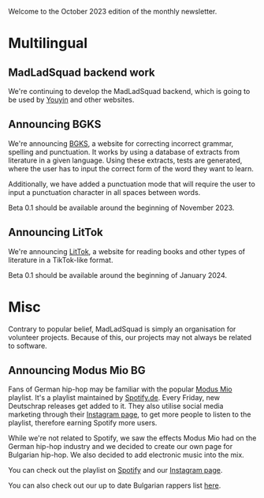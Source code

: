 Welcome to the October 2023 edition of the monthly newsletter.

# Multilingual
## MadLadSquad backend work
We're continuing to develop the MadLadSquad backend, which is going to be used by [Youyin](https://youyin.madladsquad.com) and other websites.

## Announcing BGKS
We're announcing [BGKS](https://bgks.madladsquad.com), a website for correcting incorrect grammar, spelling and punctuation. It works by using
a database of extracts from literature in a given language. Using these extracts, tests are generated, where the user has to input the
correct form of the word they want to learn.

Additionally, we have added a punctuation mode that will require the user to input a punctuation character in all spaces between words.

Beta 0.1 should be available around the beginning of November 2023.

## Announcing LitTok
We're announcing [LitTok](https://littok.madladsquad.com), a website for reading books and other types of literature in a TikTok-like format.

Beta 0.1 should be available around the beginning of January 2024.

# Misc
Contrary to popular belief, MadLadSquad is simply an organisation for volunteer projects. Because of this, our projects may not always be
related to software.

## Announcing Modus Mio BG
Fans of German hip-hop may be familiar with the popular [Modus Mio](https://www.instagram.com/modusmio/) playlist. It's a playlist 
maintained by [Spotify.de](https://spotify.de). Every Friday, new Deutschrap releases get added to it. They also utilise social media
marketing through their [Instagram page](https://www.instagram.com/modusmio/), to get more people to listen to the playlist, therefore
earning Spotify more users.

While we're not related to Spotify, we saw the effects Modus Mio had on the German hip-hop industry and we decided to create our own
page for Bulgarian hip-hop. We also decided to add electronic music into the mix.

You can check out the playlist on [Spotify](https://open.spotify.com/playlist/5GZFyyJHwjDNvffn6H18Qv) and our 
[Instagram page](https://www.instagram.com/modusmio.bg/).

You can also check out our up to date Bulgarian rappers list [here](https://madladsquad/modus-mio-artists).
